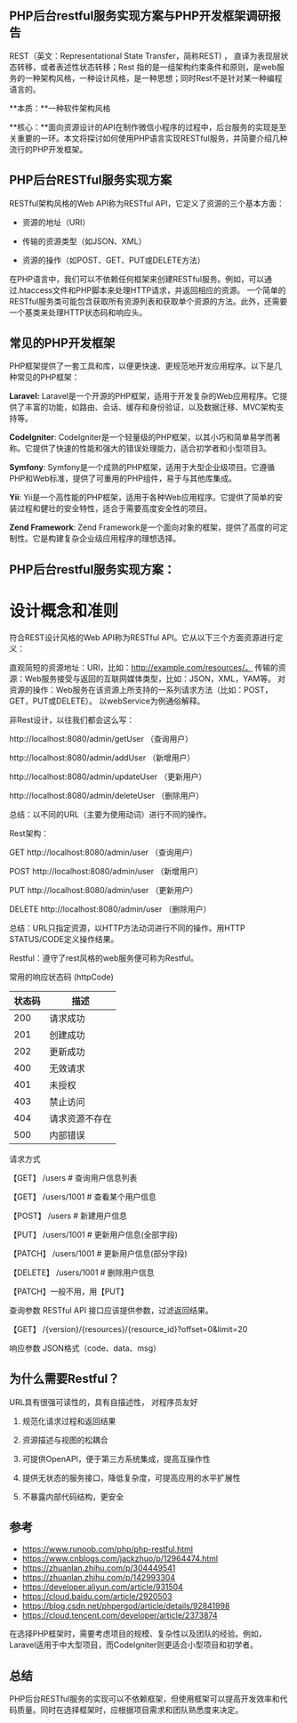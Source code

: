 ## PHP后台restful服务实现方案与PHP开发框架调研报告

REST（英文：Representational State Transfer，简称REST) ， 直译为表现层状态转移，或者表述性状态转移；Rest 指的是一组架构约束条件和原则，是web服务的一种架构风格，一种设计风格，是一种思想；同时Rest不是针对某一种编程语言的。

**本质：**一种软件架构风格 

**核心：**面向资源设计的API在制作微信小程序的过程中，后台服务的实现是至关重要的一环。本文将探讨如何使用PHP语言实现RESTful服务，并简要介绍几种流行的PHP开发框架。

## PHP后台RESTful服务实现方案

RESTful架构风格的Web API称为RESTful API，它定义了资源的三个基本方面：

- 资源的地址（URI）

- 传输的资源类型（如JSON、XML）

- 资源的操作（如POST、GET、PUT或DELETE方法）


在PHP语言中，我们可以不依赖任何框架来创建RESTful服务。例如，可以通过.htaccess文件和PHP脚本来处理HTTP请求，并返回相应的资源。
一个简单的RESTful服务类可能包含获取所有资源列表和获取单个资源的方法。此外，还需要一个基类来处理HTTP状态码和响应头。

## 常见的PHP开发框架

PHP框架提供了一套工具和库，以便更快速、更规范地开发应用程序。以下是几种常见的PHP框架：

**Laravel:** Laravel是一个开源的PHP框架，适用于开发复杂的Web应用程序。它提供了丰富的功能，如路由、会话、缓存和身份验证，以及数据迁移、MVC架构支持等。

**CodeIgniter**: CodeIgniter是一个轻量级的PHP框架，以其小巧和简单易学而著称。它提供了快速的性能和强大的错误处理能力，适合初学者和小型项目3。

**Symfony**: Symfony是一个成熟的PHP框架，适用于大型企业级项目。它遵循PHP和Web标准，提供了可重用的PHP组件，易于与其他库集成。

**Yii**: Yii是一个高性能的PHP框架，适用于各种Web应用程序。它提供了简单的安装过程和健壮的安全特性，适合于需要高度安全性的项目。

**Zend Framework**: Zend Framework是一个面向对象的框架，提供了高度的可定制性。它是构建复杂企业级应用程序的理想选择。

## PHP后台restful服务实现方案：

# 设计概念和准则

符合REST设计风格的Web API称为RESTful API。它从以下三个方面资源进行定义：

直观简短的资源地址：URI，比如：http://example.com/resources/。
传输的资源：Web服务接受与返回的互联网媒体类型，比如：JSON，XML，YAM等。
对资源的操作：Web服务在该资源上所支持的一系列请求方法（比如：POST，GET，PUT或DELETE）。
以webService为例通俗解释。

非Rest设计，以往我们都会这么写：

http://localhost:8080/admin/getUser （查询用户）

http://localhost:8080/admin/addUser （新增用户）

http://localhost:8080/admin/updateUser （更新用户）

http://localhost:8080/admin/deleteUser （删除用户）

总结：以不同的URL（主要为使用动词）进行不同的操作。

Rest架构：

GET http://localhost:8080/admin/user （查询用户）

POST http://localhost:8080/admin/user （新增用户）

PUT http://localhost:8080/admin/user （更新用户）

DELETE http://localhost:8080/admin/user （删除用户）

总结：URL只指定资源，以HTTP方法动词进行不同的操作。用HTTP STATUS/CODE定义操作结果。

Restful：遵守了rest风格的web服务便可称为Restful。

常用的响应状态码 (httpCode)

| 状态码  | 描述 |
| ------------- | ------------- |
200 | 请求成功
201	| 创建成功
202 | 更新成功
400 | 无效请求
401 | 未授权
403 | 禁止访问
404 | 请求资源不存在
500 | 内部错误

请求方式

【GET】 /users # 查询用户信息列表

【GET】 /users/1001 # 查看某个用户信息

【POST】 /users # 新建用户信息

【PUT】 /users/1001 # 更新用户信息(全部字段)

【PATCH】 /users/1001 # 更新用户信息(部分字段)

【DELETE】 /users/1001 # 删除用户信息

【PATCH】一般不用，用【PUT】

查询参数
RESTful API 接口应该提供参数，过滤返回结果。

【GET】 /{version}/{resources}/{resource_id}?offset=0&limit=20

响应参数
JSON格式（code、data、msg）

## 为什么需要Restful？
URL具有很强可读性的，具有自描述性， 对程序员友好

1. 规范化请求过程和返回结果

2. 资源描述与视图的松耦合

3. 可提供OpenAPI，便于第三方系统集成，提高互操作性

4. 提供无状态的服务接口，降低复杂度，可提高应用的水平扩展性

5. 不暴露内部代码结构，更安全


## 参考
- https://www.runoob.com/php/php-restful.html
- https://www.cnblogs.com/jackzhuo/p/12964474.html
- https://zhuanlan.zhihu.com/p/304449541
- https://zhuanlan.zhihu.com/p/142993304
- https://developer.aliyun.com/article/931504
- https://cloud.baidu.com/article/2920503
- https://blog.csdn.net/phpergod/article/details/92841998
- https://cloud.tencent.com/developer/article/2373874


在选择PHP框架时，需要考虑项目的规模、复杂性以及团队的经验。例如，Laravel适用于中大型项目，而CodeIgniter则更适合小型项目和初学者。

## 总结
PHP后台RESTful服务的实现可以不依赖框架，但使用框架可以提高开发效率和代码质量。同时在选择框架时，应根据项目需求和团队熟悉度来决定。

